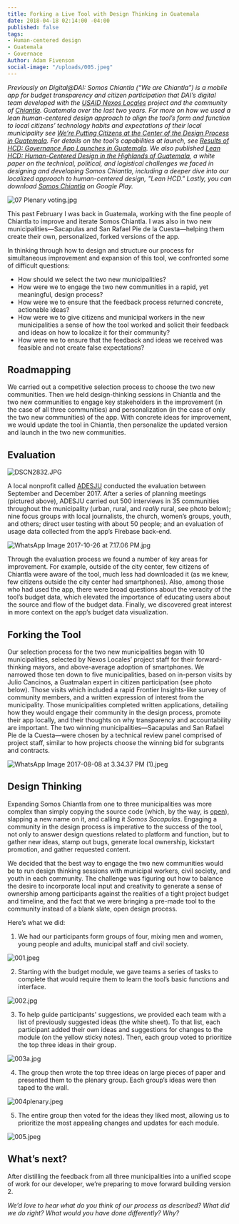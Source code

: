 ```yaml
---
title: Forking a Live Tool with Design Thinking in Guatemala
date: 2018-04-18 02:14:00 -04:00
published: false
tags:
- Human-centered design
- Guatemala
- Governace
Author: Adam Fivenson
social-image: "/uploads/005.jpeg"
---
```


*Previously on Digital@DAI: Somos Chiantla (“We are Chiantla”) is a mobile app for budget transparency and citizen participation that DAI’s digital team developed with the [USAID Nexos Locales](https://www.dai.com/our-work/projects/guatemala-nexos-locales) project and the community of [Chiantla](https://goo.gl/maps/rz1w6hbbEwM2). Guatemala over the last two years. For more on how we used a lean human-centered design approach to align the tool’s form and function to local citizens’ technology habits and expectations of their local municipality see [We’re Putting Citizens at the Center of the Design Process in Guatemala](https://dai-global-digital.com/citizen-centered-design-guatemala.html). For details on the tool’s capabilities at launch, see [Results of HCD: Governance App Launches in Guatemala](https://dai-global-digital.com/governance-app-guatemala.html). We also published [Lean HCD: Human-Centered Design in the Highlands of Guatemala](https://dai-global-digital.com/lean-hcd.html), a white paper on the technical, political, and logistical challenges we faced in designing and developing Somos Chiantla, including a deeper dive into our localized approach to human-centered design, "Lean HCD." Lastly, you can download [Somos Chiantla](https://play.google.com/store/apps/details?id=gt.muni.chiantla&hl=en) on Google Play.*

![07 Plenary voting.jpg](/uploads/07%20Plenary%20voting.jpg)

This past February I was back in Guatemala, working with the fine people of Chiantla to improve and iterate Somos Chiantla. I was also in two new municipalities—Sacapulas and San Rafael Pie de la Cuesta—helping them create their own, personalized, forked versions of the app.

In thinking through how to design and structure our process for simultaneous improvement and expansion of this tool, we confronted some of difficult questions:

* How should we select the two new municipalities?
* How were we to engage the two new communities in a rapid, yet meaningful, design process?
* How were we to ensure that the feedback process returned concrete, actionable ideas?
* How were we to give citizens and municipal workers in the new municipalities a sense of how the tool worked and solicit their feedback and ideas on how to localize it for their community?
* How were we to ensure that the feedback and ideas we received was feasible and not create false expectations?

## Roadmapping

We carried out a competitive selection process to choose the two new communities. Then we held design-thinking sessions in Chiantla and the two new communities to engage key stakeholders in the improvement (in the case of all three communities) and personalization (in the case of only the two new communities) of the app. With concrete ideas for improvement, we would update the tool in Chiantla, then personalize the updated version and launch in the two new communities.

## Evaluation

![DSCN2832.JPG](/uploads/DSCN2832.JPG)

A local nonprofit called [ADESJU](https://www.facebook.com/Asociaci%C3%B3n-Para-el-Desarrollo-Sostenible-de-la-Juventud-130288017040702/) conducted the evaluation between September and December 2017. After a series of planning meetings (pictured above), ADESJU carried out 500 interviews in 35 communities throughout the municipality (urban, rural, and *really* rural, see photo below); nine focus groups with local journalists, the church, women’s groups, youth, and others; direct user testing with about 50 people; and an evaluation of usage data collected from the app’s Firebase back-end.

![WhatsApp Image 2017-10-26 at 7.17.06 PM.jpg](/uploads/WhatsApp%20Image%202017-10-26%20at%207.17.06%20PM.jpg)

Through the evaluation process we found a number of key areas for improvement. For example, outside of the city center, few citizens of Chiantla were aware of the tool, much less had downloaded it (as we knew, few citizens outside the city center had smartphones). Also, among those who had used the app, there were broad questions about the veracity of the tool’s budget data, which elevated the importance of educating users about the source and flow of the budget data. Finally, we discovered great interest in more context on the app’s budget data visualization.

## Forking the Tool

Our selection process for the two new municipalities began with 10 municipalities, selected by Nexos Locales’ project staff for their forward-thinking mayors, and above-average adoption of smartphones. We narrowed those ten down to five municipalities, based on in-person visits by Julio Cancinos, a Guatmalan expert in citizen participation (see photo below). Those visits which included a rapid Frontier Insights-like survey of community members, and a written expression of interest from the municipality. Those municipalities completed written applications, detailing how they would engage their community in the design process, promote their app locally, and their thoughts on why transparency and accountability are important. The two winning municipalities—Sacapulas and San Rafael Pie de la Cuesta—were chosen by a technical review panel comprised of project staff, similar to how projects choose the winning bid for subgrants and contracts.

![WhatsApp Image 2017-08-08 at 3.34.37 PM (1).jpeg](/uploads/WhatsApp%20Image%202017-08-08%20at%203.34.37%20PM%20(1).jpeg)

## Design Thinking

Expanding Somos Chiantla from one to three municipalities was more complex than simply copying the source code (which, by the way, is [open](https://github.com/munis-transparencia-gobierno-abierto/municipalidad-de-chiantla)), slapping a new name on it, and calling it *Somos Sacapulas*. Engaging a community in the design process is imperative to the success of the tool, not only to answer design questions related to platform and function, but to gather new ideas, stamp out bugs, generate local ownership, kickstart promotion, and gather requested content.

We decided that the best way to engage the two new communities would be to run design thinking sessions with municipal workers, civil society, and youth in each community. The challenge was figuring out how to balance the desire to incorporate local input and creativity to generate a sense of ownership among participants against the realities of a tight project budget and timeline, and the fact that we were bringing a pre-made tool to the community instead of a blank slate, open design process.

Here’s what we did:

1. We had our participants form groups of four, mixing men and women, young people and adults, municipal staff and civil society.

![001.jpeg](/uploads/001.jpeg)

2. Starting with the budget module, we gave teams a series of tasks to complete that would require them to learn the tool’s basic functions and interface.

![002.jpg](/uploads/002.jpg)

3. To help guide participants' suggestions, we provided each team with a list of previously suggested ideas (the white sheet). To that list, each participant added their own ideas and suggestions for changes to the module (on the yellow sticky notes). Then, each group voted to prioritize the top three ideas in their group.

![003a.jpg](/uploads/003a.jpg)

4. The group then wrote the top three ideas on large pieces of paper and presented them to the plenary group. Each group’s ideas were then taped to the wall.

![004plenary.jpeg](/uploads/004plenary.jpeg)

5. The entire group then voted for the ideas they liked most, allowing us to prioritize the most appealing changes and updates for each module.

![005.jpeg](/uploads/005.jpeg)

## What’s next?

After distilling the feedback from all three municipalities into a unified scope of work for our developer, we’re preparing to move forward building version 2.

*We’d love to hear what do you think of our process as described? What did we do right? What would you have done differently? Why?*